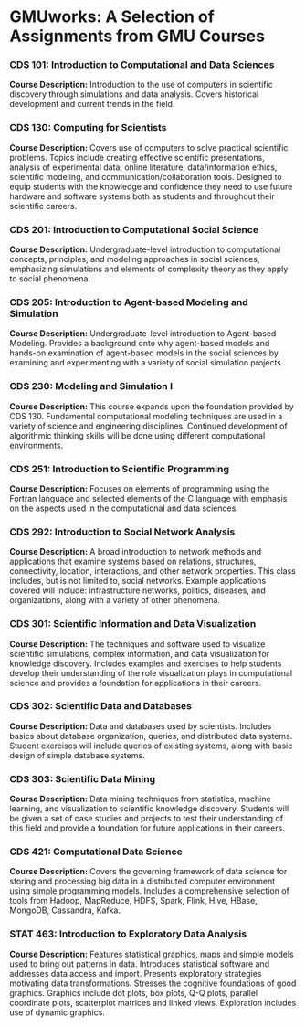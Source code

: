 # GMUworks: A Selection of Assignments from GMU Courses

### CDS 101: Introduction to Computational and Data Sciences
**Course Description:** Introduction to the use of computers in scientific discovery through simulations and data analysis. Covers historical development and current trends in the field.

### CDS 130: Computing for Scientists
**Course Description:** Covers use of computers to solve practical scientific problems. Topics include creating effective scientific presentations, analysis of experimental data, online literature, data/information ethics, scientific modeling, and communication/collaboration tools. Designed to equip students with the knowledge and confidence they need to use future hardware and software systems both as students and throughout their scientific careers.

### CDS 201: Introduction to Computational Social Science
**Course Description:** Undergraduate-level introduction to computational concepts, principles, and modeling approaches in social sciences, emphasizing simulations and elements of complexity theory as they apply to social phenomena.

### CDS 205: Introduction to Agent-based Modeling and Simulation
**Course Description:** Undergraduate-level introduction to Agent-based Modeling. Provides a background onto why agent-based models and hands-on examination of agent-based models in the social sciences by examining and experimenting with a variety of social simulation projects.

### CDS 230: Modeling and Simulation I
**Course Description:** This course expands upon the foundation provided by CDS 130. Fundamental computational modeling techniques are used in a variety of science and engineering disciplines. Continued development of algorithmic thinking skills will be done using different computational environments.

### CDS 251: Introduction to Scientific Programming
**Course Description:** Focuses on elements of programming using the Fortran language and selected elements of the C language with emphasis on the aspects used in the computational and data sciences.

### CDS 292: Introduction to Social Network Analysis
**Course Description:** A broad introduction to network methods and applications that examine systems based on relations, structures, connectivity, location, interactions, and other network properties. This class includes, but is not limited to, social networks. Example applications covered will include: infrastructure networks, politics, diseases, and organizations, along with a variety of other phenomena.

### CDS 301: Scientific Information and Data Visualization
**Course Description:** The techniques and software used to visualize scientific simulations, complex information, and data visualization for knowledge discovery. Includes examples and exercises to help students develop their understanding of the role visualization plays in computational science and provides a foundation for applications in their careers.

### CDS 302: Scientific Data and Databases
**Course Description:** Data and databases used by scientists. Includes basics about database organization, queries, and distributed data systems. Student exercises will include queries of existing systems, along with basic design of simple database systems.

### CDS 303: Scientific Data Mining
**Course Description:** Data mining techniques from statistics, machine learning, and visualization to scientific knowledge discovery. Students will be given a set of case studies and projects to test their understanding of this field and provide a foundation for future applications in their careers. 

### CDS 421: Computational Data Science
**Course Description:** Covers the governing framework of data science for storing and processing big data in a distributed computer environment using simple programming models. Includes a comprehensive selection of tools from Hadoop, MapReduce, HDFS, Spark, Flink, Hive, HBase, MongoDB, Cassandra, Kafka.

### STAT 463: Introduction to Exploratory Data Analysis
**Course Description:** Features statistical graphics, maps and simple models used to bring out patterns in data. Introduces statistical software and addresses data access and import. Presents exploratory strategies motivating data transformations. Stresses the cognitive foundations of good graphics. Graphics include dot plots, box plots, Q-Q plots, parallel coordinate plots, scatterplot matrices and linked views. Exploration includes use of dynamic graphics.
